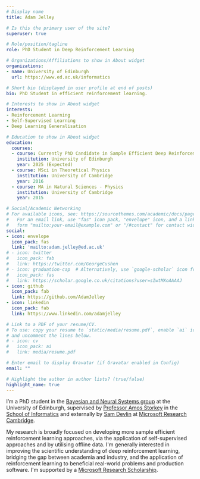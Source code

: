 ```yaml
---
# Display name
title: Adam Jelley

# Is this the primary user of the site?
superuser: true

# Role/position/tagline
role: PhD Student in Deep Reinforcement Learning

# Organizations/Affiliations to show in About widget
organizations:
- name: University of Edinburgh
  url: https://www.ed.ac.uk/informatics

# Short bio (displayed in user profile at end of posts)
bio: PhD Student in efficient reinforcement learning.

# Interests to show in About widget
interests:
- Reinforcement Learning
- Self-Supervised Learning
- Deep Learning Generalisation

# Education to show in About widget
education:
  courses:
  - course: Currently PhD Candidate in Sample Efficient Deep Reinforcement Learning
    institution: University of Edinburgh
    year: 2025 (Expected)
  - course: MSci in Theoretical Physics
    institution: University of Cambridge
    year: 2016
  - course: MA in Natural Sciences - Physics
    institution: University of Cambridge
    year: 2015

# Social/Academic Networking
# For available icons, see: https://sourcethemes.com/academic/docs/page-builder/#icons
#   For an email link, use "fas" icon pack, "envelope" icon, and a link in the
#   form "mailto:your-email@example.com" or "/#contact" for contact widget.
social:
- icon: envelope
  icon_pack: fas
  link: 'mailto:adam.jelley@ed.ac.uk'
# - icon: twitter
#   icon_pack: fab
#   link: https://twitter.com/GeorgeCushen
# - icon: graduation-cap  # Alternatively, use `google-scholar` icon from `ai` icon pack
#   icon_pack: fas
#   link: https://scholar.google.co.uk/citations?user=sIwtMXoAAAAJ
- icon: github
  icon_pack: fab
  link: https://github.com/AdamJelley
- icon: linkedin
  icon_pack: fab
  link: https://www.linkedin.com/adamjelley

# Link to a PDF of your resume/CV.
# To use: copy your resume to `static/media/resume.pdf`, enable `ai` icons in `params.toml`,
# and uncomment the lines below.
# - icon: cv
#   icon_pack: ai
#   link: media/resume.pdf

# Enter email to display Gravatar (if Gravatar enabled in Config)
email: ""

# Highlight the author in author lists? (true/false)
highlight_name: true
---
```


I’m a PhD student in the [Bayesian and Neural Systems group](https://www.bayeswatch.com/) at the University of Edinburgh, supervised by [Professor Amos Storkey](https://homepages.inf.ed.ac.uk/amos/) in the [School of Informatics](https://www.ed.ac.uk/informatics) and externally by [Sam Devlin](https://www.microsoft.com/en-us/research/people/sadevlin/) at [Microsoft Research Cambridge](https://www.microsoft.com/en-us/research/lab/microsoft-research-cambridge/).

My research is broadly focused on developing more sample efficient reinforcement learning approaches, via the application of self-supervised approaches and by utilising offline data. I'm generally interested in improving the scientific understanding of deep reinforcement learning, bridging the gap between academia and industry, and the application of reinforcement learning to beneficial real-world problems and production software. I'm supported by a [Microsoft Research Scholarship](https://www.microsoft.com/en-us/research/academic-program/phd-scholarship-europe-middle-east-africa/).

 <!-- {{< icon name="download" pack="fas" >}} See my full CV {{< staticref "media/demo_resume.pdf" "newtab" >}}here{{< /staticref >}}. -->
